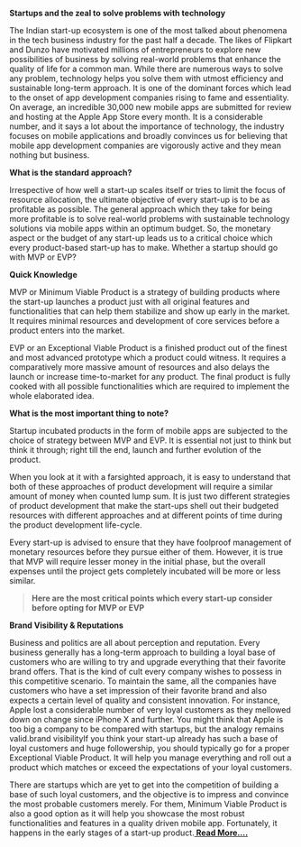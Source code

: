**Startups and the zeal to solve problems with technology**

The Indian start-up ecosystem is one of the most talked about phenomena in the tech business industry for the past half a decade. The likes of Flipkart and Dunzo have motivated millions of entrepreneurs to explore new possibilities of business by solving real-world problems that enhance the quality of life for a common man. While there are numerous ways to solve any problem, technology helps you solve them with utmost efficiency and sustainable long-term approach. It is one of the dominant forces which lead to the onset of app development companies rising to fame and essentiality. On average, an incredible 30,000 new mobile apps are submitted for review and hosting at the Apple App Store every month. It is a considerable number, and it says a lot about the importance of technology, the industry focuses on mobile applications and broadly convinces us for believing that mobile app development companies are vigorously active and they mean nothing but business.

**What is the standard approach?**

Irrespective of how well a start-up scales itself or tries to limit the focus of resource allocation, the ultimate objective of every start-up is to be as profitable as possible. The general approach which they take for being more profitable is to solve real-world problems with sustainable technology solutions via mobile apps within an optimum budget. So, the monetary aspect or the budget of any start-up leads us to a critical choice which every product-based start-up has to make. Whether a startup should go with MVP or EVP?

**Quick Knowledge**

MVP or Minimum Viable Product is a strategy of building products where the start-up launches a product just with all original features and functionalities that can help them stabilize and show up early in the market. It requires minimal resources and development of core services before a product enters into the market.

EVP or an Exceptional Viable Product is a finished product out of the finest and most advanced prototype which a product could witness. It requires a comparatively more massive amount of resources and also delays the launch or increase time-to-market for any product. The final product is fully cooked with all possible functionalities which are required to implement the whole elaborated idea.

**What is the most important thing to note?**

Startup incubated products in the form of mobile apps are subjected to the choice of strategy between MVP and EVP. It is essential not just to think but think it through; right till the end, launch and further evolution of the product.

When you look at it with a farsighted approach, it is easy to understand that both of these approaches of product development will require a similar amount of money when counted lump sum. It is just two different strategies of product development that make the start-ups shell out their budgeted resources with different approaches and at different points of time during the product development life-cycle.

Every start-up is advised to ensure that they have foolproof management of monetary resources before they pursue either of them. However, it is true that MVP will require lesser money in the initial phase, but the overall expenses until the project gets completely incubated will be more or less similar.

> **Here are the most critical points which every start-up consider before opting for MVP or EVP**

**Brand Visibility & Reputations**

Business and politics are all about perception and reputation. Every business generally has a long-term approach to building a loyal base of customers who are willing to try and upgrade everything that their favorite brand offers. That is the kind of cult every company wishes to possess in this competitive scenario. To maintain the same, all the companies have customers who have a set impression of their favorite brand and also expects a certain level of quality and consistent innovation. For instance, Apple lost a considerable number of very loyal customers as they mellowed down on change since iPhone X and further. You might think that Apple is too big a company to be compared with startups, but the analogy remains valid.brand visibilityIf you think your start-up already has such a base of loyal customers and huge followership, you should typically go for a proper Exceptional Viable Product. It will help you manage everything and roll out a product which matches or exceed the expectations of your loyal customers.

There are startups which are yet to get into the competition of building a base of such loyal customers, and the objective is to impress and convince the most probable customers merely. For them, Minimum Viable Product is also a good option as it will help you showcase the most robust functionalities and features in a quality driven mobile app. Fortunately, it happens in the early stages of a start-up product.**[ Read More....](https://www.w2ssolutions.com/blog/mvp-or-evp-for-startups/)**